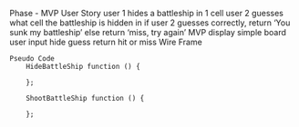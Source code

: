 Phase - MVP
    User Story
    	user 1 hides a battleship in 1 cell
    	user 2 guesses what cell the battleship is hidden in
    	if user 2 guesses correctly, return ‘You sunk my battleship’
    		else return ‘miss, try again’
    MVP
    	display simple board
        user input hide
        guess
            return hit or miss
    Wire Frame

    Pseudo Code
        HideBattleShip function () {

        };

        ShootBattleShip function () {

        };
